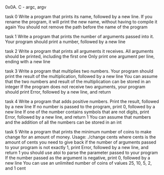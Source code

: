 0x0A. C - argc, argv

task 0
Write a program that prints its name, followed by a new line.
If you rename the program, it will print the new name, without having to compile it again
You should not remove the path before the name of the program

task 1
Write a program that prints the number of arguments passed into it.
Your program should print a number, followed by a new line

task 2
Write a program that prints all arguments it receives.
All arguments should be printed, including the first one
Only print one argument per line, ending with a new line

task 3
Write a program that multiplies two numbers.
Your program should print the result of the multiplication, followed by a new line
You can assume that the two numbers and result of the multiplication can be stored in an integer
If the program does not receive two arguments, your program should print Error, followed by a new line, and return

task 4
Write a program that adds positive numbers.
Print the result, followed by a new line
If no number is passed to the program, print 0, followed by a new line
If one of the number contains symbols that are not digits, print Error, followed by a new line, and return 1
You can assume that numbers and the addition of all the numbers can be stored in an int

task 5
Write a program that prints the minimum number of coins to make change for an amount of money.
Usage: ./change cents
where cents is the amount of cents you need to give back
if the number of arguments passed to your program is not exactly 1, print Error, followed by a new line, and return 1
you should use atoi to parse the parameter passed to your program
If the number passed as the argument is negative, print 0, followed by a new line
You can use an unlimited number of coins of values 25, 10, 5, 2, and 1 cent
